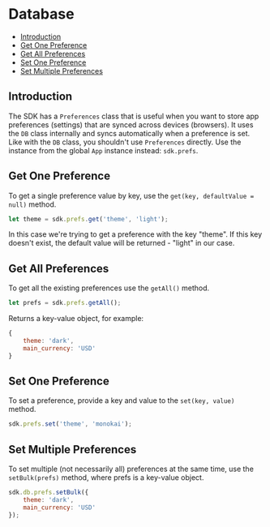 # Database

<ul class="nav">
    <li><a href="#introduction">Introduction</a></li>
    <li><a href="#get-one">Get One Preference</a></li>
    <li><a href="#get-all">Get All Preferences</a></li>
    <li><a href="#set-one">Set One Preference</a></li>
    <li><a href="#set-bulk">Set Multiple Preferences</a></li>
</ul>

## Introduction <a name="introduction"></a>

The SDK has a `Preferences` class that is useful when you want to store app preferences (settings) that are synced across devices (browsers). It uses the `DB` class internally and syncs automatically when a preference is set. Like with the `DB` class, you shouldn't use `Preferences` directly. Use the instance from the global `App` instance instead: `sdk.prefs`.

## Get One Preference <a name="get-one"></a>

To get a single preference value by key, use the `get(key, defaultValue = null)` method.

```javascript
let theme = sdk.prefs.get('theme', 'light');
```

In this case we're trying to get a preference with the key "theme". If this key doesn't exist, the default value will be returned - "light" in our case.

## Get All Preferences <a name="get-all"></a>

To get all the existing preferences use the `getAll()` method.

```javascript
let prefs = sdk.prefs.getAll();
```

Returns a key-value object, for example:

```javascript
{
    theme: 'dark',
    main_currency: 'USD'
}
```

## Set One Preference <a name="set-one"></a>

To set a preference, provide a key and value to the `set(key, value)` method.

```javascript
sdk.prefs.set('theme', 'monokai');
```

## Set Multiple Preferences <a name="set-bulk"></a>

To set multiple (not necessarily all) preferences at the same time, use the `setBulk(prefs)` method, where prefs is a key-value object.

```javascript
sdk.db.prefs.setBulk({
    theme: 'dark',
    main_currency: 'USD'
});
```